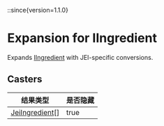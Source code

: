 ::since{version=1.1.0}
# Expansion for IIngredient

Expands [IIngredient](/vanilla/api/ingredient/IIngredient) with JEI-specific conversions.

## Casters

| 结果类型                                                            | 是否隐藏 |
| --------------------------------------------------------------- | ---- |
| [JeiIngredient](/mods/JEITweaker/API/Component/JeiIngredient)[] | true |

